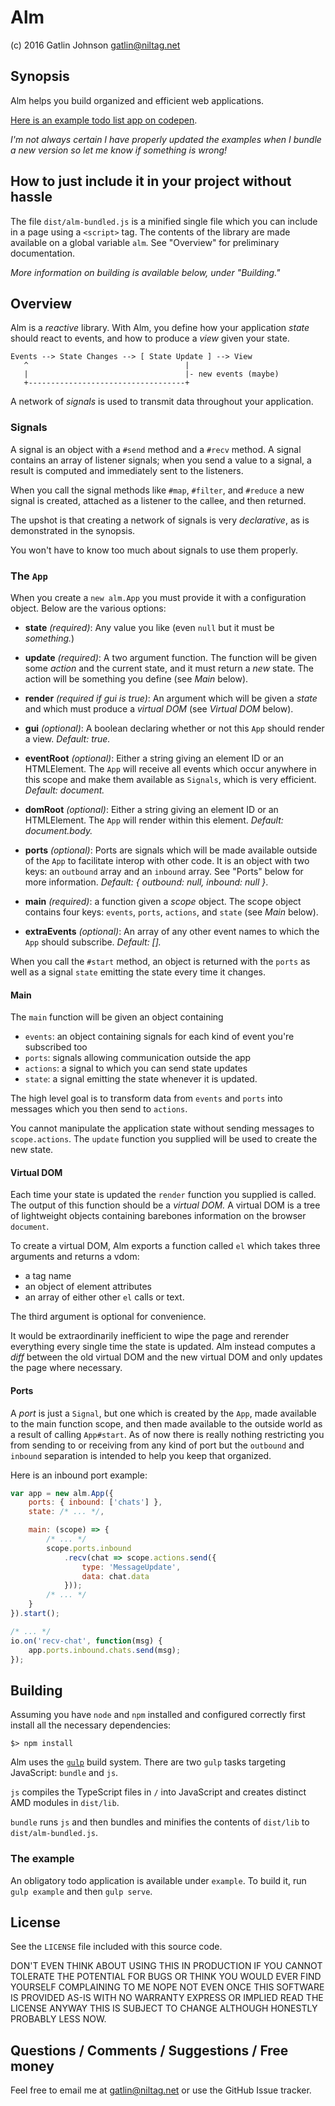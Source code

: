 Alm
===

(c) 2016 Gatlin Johnson <gatlin@niltag.net>

Synopsis
---

Alm helps you build organized and efficient web applications.

[Here is an example todo list app on codepen][codepentodo].

*I'm not always certain I have properly updated the examples when I bundle a new
version so let me know if something is wrong!*

How to just include it in your project without hassle
---

The file `dist/alm-bundled.js` is a minified single file which you can include
in a page using a `<script>` tag. The contents of the library are made available
on a global variable `alm`. See "Overview" for preliminary documentation.

*More information on building is available below, under "Building."*

Overview
---

Alm is a *reactive* library. With Alm, you define how your application *state*
should react to events, and how to produce a *view* given your state.

    Events --> State Changes --> [ State Update ] --> View
       ^                                   |
       |                                   |- new events (maybe)
       +-----------------------------------+

A network of *signals* is used to transmit data throughout your application.

### Signals

A signal is an object with a `#send` method and a `#recv` method. A signal
contains an array of listener signals; when you send a value to a signal, a
result is computed and immediately sent to the listeners.

When you call the signal methods like `#map`, `#filter`, and `#reduce` a new
signal is created, attached as a listener to the callee, and then returned.

The upshot is that creating a network of signals is very *declarative*, as is
demonstrated in the synopsis.

You won't have to know too much about signals to use them properly.

### The `App`

When you create a `new alm.App` you must provide it with a configuration
object. Below are the various options:

- **state** *(required)*: Any value you like (even `null` but it must be
  *something.*)

- **update** *(required)*: A two argument function. The function will be given
  some *action* and the current state, and it must return a *new* state. The
  action will be something you define (see *Main* below).

- **render** *(required if gui is true)*: An argument which will be given a
  *state* and which must produce a *virtual DOM* (see *Virtual DOM* below).

- **gui** *(optional)*: A boolean declaring whether or not this `App` should
  render a view. *Default: true.*

- **eventRoot** *(optional)*: Either a string giving an element ID or an
  HTMLElement. The `App` will receive all events which occur anywhere in this
  scope and make them available as `Signals`, which is very efficient. *Default:
  document.*

- **domRoot** *(optional)*: Either a string giving an element ID or an
    HTMLElement. The `App` will render within this element. *Default:
    document.body.*

- **ports** *(optional)*: Ports are signals which will be made available outside
  of the `App` to facilitate interop with other code. It is an object with two
  keys: an `outbound` array and an `inbound` array. See "Ports" below for more
  information. *Default: { outbound: null, inbound: null }*.

- **main** *(required)*: a function given a *scope* object. The scope object
  contains four keys: `events`, `ports`, `actions`, and `state` (see *Main*
  below).

- **extraEvents** *(optional)*: An array of any other event names to which the
  `App` should subscribe. *Default: [].*

When you call the `#start` method, an object is returned with the `ports` as
well as a signal `state` emitting the state every time it changes.

#### Main

The `main` function will be given an object containing

- `events`: an object containing signals for each kind of event you're
  subscribed too
- `ports`: signals allowing communication outside the app
- `actions`: a signal to which you can send state updates
- `state`: a signal emitting the state whenever it is updated.

The high level goal is to transform data from `events` and `ports` into messages
which you then send to `actions`.

You cannot manipulate the application state without sending messages to
`scope.actions`. The `update` function you supplied will be used to create the
new state.

#### Virtual DOM

Each time your state is updated the `render` function you supplied is
called. The output of this function should be a *virtual DOM.* A virtual DOM is
a tree of lightweight objects containing barebones information on the browser
`document`.

To create a virtual DOM, Alm exports a function called `el` which takes three
arguments and returns a vdom:

- a tag name
- an object of element attributes
- an array of either other `el` calls or text.

The third argument is optional for convenience.

It would be extraordinarily inefficient to wipe the page and rerender everything
every single time the state is updated. Alm instead computes a *diff* between
the old virtual DOM and the new virtual DOM and only updates the page where
necessary.

#### Ports

A *port* is just a `Signal`, but one which is created by the `App`, made
available to the main function scope, and then made available to the outside
world as a result of calling `App#start`. As of now there is really nothing
restricting you from sending to or receiving from any kind of port but the
`outbound` and `inbound` separation is intended to help you keep that organized.

Here is an inbound port example:

```javascript
var app = new alm.App({
    ports: { inbound: ['chats'] },
    state: /* ... */,

    main: (scope) => {
        /* ... */
        scope.ports.inbound
            .recv(chat => scope.actions.send({
                type: 'MessageUpdate',
                data: chat.data
            }));
        /* ... */
    }
}).start();

/* ... */
io.on('recv-chat', function(msg) {
    app.ports.inbound.chats.send(msg);
});
```

Building
---

Assuming you have `node` and `npm` installed and configured correctly first
install all the necessary dependencies:

    $> npm install

Alm uses the [`gulp`][gulp] build system. There are two `gulp` tasks targeting
JavaScript: `bundle` and `js`.

`js` compiles the TypeScript files in `/` into JavaScript and creates
distinct AMD modules in `dist/lib`.

`bundle` runs `js` and then bundles and minifies the contents of `dist/lib` to
`dist/alm-bundled.js`.

### The example

An obligatory todo application is available under `example`. To build it, run
`gulp example` and then `gulp serve`.

License
---

See the `LICENSE` file included with this source code.

DON'T EVEN THINK ABOUT USING THIS IN PRODUCTION IF YOU CANNOT TOLERATE THE
POTENTIAL FOR BUGS OR THINK YOU WOULD EVER FIND YOURSELF COMPLAINING TO ME NOPE
NOT EVEN ONCE THIS SOFTWARE IS PROVIDED AS-IS WITH NO WARRANTY EXPRESS OR
IMPLIED READ THE LICENSE ANYWAY THIS IS SUBJECT TO CHANGE ALTHOUGH HONESTLY
PROBABLY LESS NOW.

Questions / Comments / Suggestions / Free money
---

Feel free to email me at <gatlin@niltag.net> or use the GitHub Issue tracker.

[typescript]: https://typescriptlang.org
[amd]: http://requirejs.org/docs/whyamd.html
[gulp]: http://gulpjs.com/
[codepentest]: http://codepen.io/askeletism/pen/BLmGrk
[codepentodo]: http://codepen.io/askeletism/pen/YGYvJO
